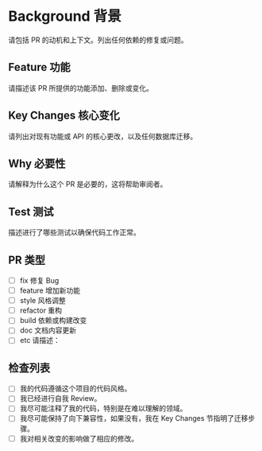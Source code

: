 # Background 背景

请包括 PR 的动机和上下文。列出任何依赖的修复或问题。

## Feature 功能

请描述该 PR 所提供的功能添加、删除或变化。

## Key Changes 核心变化

请列出对现有功能或 API 的核心更改，以及任何数据库迁移。

## Why 必要性

请解释为什么这个 PR 是必要的，这将帮助审阅者。

## Test 测试

描述进行了哪些测试以确保代码工作正常。

## PR 类型

- [ ] fix 修复 Bug
- [ ] feature 增加新功能
- [ ] style 风格调整
- [ ] refactor 重构
- [ ] build 依赖或构建改变
- [ ] doc 文档内容更新
- [ ] etc 请描述：

## 检查列表

- [ ] 我的代码遵循这个项目的代码风格。
- [ ] 我已经进行自我 Review。
- [ ] 我尽可能注释了我的代码，特别是在难以理解的领域。
- [ ] 我尽可能保持了向下兼容性，如果没有，我在 Key Changes 节指明了迁移步骤。
- [ ] 我对相关改变的影响做了相应的修改。
